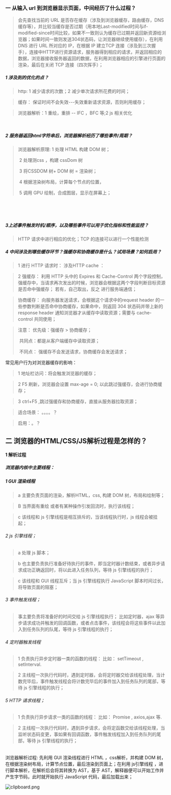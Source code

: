 ### 一 从输入 url 到浏览器显示页面，中间经历了什么过程？

>  会先查找当前的 URL 是否存在缓存（涉及到浏览器缓存，路由缓存，DNS 缓存等），并比较当缓存是否过期（用本地Last-modified时间与if-modified-since时间比较，如果不一致则认为缓存已过期并返回新资源给浏览器；如果时间一致则发送304状态码，让浏览器继续使用缓存），在利用 DNS 进行 URL 所对应的 IP，在根据 IP 建立TCP 连接（涉及到三次握手），连接中HTTP进行资源请求，服务器得到相应的请求，并返回相应的数据，浏览器接收服务器返回的数据，在利用浏览器相应的引擎进行页面的渲染，最后在关闭 TCP 连接（四次挥手）；

##### 1 涉及到的优化的点？

> http:  1 减少请求的次数；2 减少单次请求所花费的时间；

> 缓存： 保证时间不会失效---失效重新请求资源，否则利用缓存；

> 浏览器解析：1  重绘，重排 -- IFC ，BFC 等;2 js 相关优化

​						

##### 2 服务器返回html字符串后，浏览器解析经历了哪些事件/周期？

> 浏览器解析原理:  1 处理 HTML 构建 DOM 树；   
>
> ​								2 处理测css ，构建 cssDom 树
>
> ​								3 将CSSDOM 树+ DOM 树 = 渲染树；
>
> ​								4 根据渲染树布局，计算每个节点的位置，
>
> ​								5 调用 GPU 绘制，合成图层，显示在屏幕上；

​							

​						



##### 3上述事件触发时机/顺序，以及哪些事件可以用于优化指标和性能监控？

> HTTP 请求中进行相应的优化；TCP 的连接可以进行一个性能检测

##### 4 中间涉及到哪些缓存环节？强缓存和协商缓存是什么？试用场景？如何启用？

> 1  进行 HTTP 请求时： 涉及HTTP cache ：

> 2 强缓存： 利用 HTTP 头中的 Expires 和 Cache-Control 两个字段控制，强缓存中，当请求再次发出的时候，浏览器会根据这两个字段判断目标资源是否命中强缓存； 若有，自己取出，反之 进行服务端通信；

> 协商缓存： 向服务器发送请求，会根据这个请求中的request  header 的一些参数判断是否命中协商缓存，如果命中，则返回 304 状态码并带上新的 response header 通知浏览器才从缓存中读取资源；需要与 cache-control 共同使用；

> 注意： 优先级：强缓存 >  协商缓存；
>
> ​			共同点：都是从客户端缓存中读取资源；
>
> ​			不同点： 强缓存不会发送请求，协商缓存会发送请求；



常见用户行为对浏览器缓存的影响： 

> 1 地址栏访问：将会触发浏览器的缓存；

> 2 F5 刷新，浏览器会设置 max-age = 0; 以此跳过强缓存，会进行协商缓存；

> 3 ctrl+F5 ,跳过强缓存和协商缓存，直接从服务器拉取资源；

> 适合场景： 。。。。？

> 启用：。？

## 二 浏览器的HTML/CSS/JS解析过程是怎样的？

#### 1 解析过程

#####  浏览器内核中主要线程：

#####  1 GUI 渲染线程

> a   主要负责页面的渲染，解析HTML，css, 构建 DOM 树，布局和绘制等；

> B 当界面有重绘 或者有某种操作引发回流时，执行该线程；

> c 该线程和 js 引擎线程是相互排斥的，当该线程执行时，js 线程会被挂起；



###### 2 js 引擎线程； 

> a 处理 js 脚本；

> b 也主要负责执行准备好待执行的事件，即当定时器计数结束，或者异步请求成功正确返回时，将以此进入任务队列，等待 js 引擎线程的执行；

> c 该线程和 GUI 线程互斥；当 js 引擎线程执行 JavaScript 脚本时间过长，将导致页面的阻塞；

###### 3 事件触发线程；

> 事主要负责将准备好的时间交给 js 引擎线程执行； 比如定时器，ajax 等异步请求成功并触发的回调函数，或者点击事件，该线程会将这些事件以此加入到任务队列的队尾，等待 js 引擎线程的执行；

###### 4 定时器触发线程

> 1 负责执行异步定时器一类的函数的线程： 比如： setTimeout , setInterval.

> 2 主线程一次执行代码时，遇到定时器，会将定时器交给该线程处理，当计数完毕后，事件触发线程会将计数完毕后的事件加入到任务队列的尾部，等待 js 引擎线程的执行；

###### 5 HTTP 请求线程；

> 1 负责执行异步请求一类的函数的线程： 比如： Promise , axios,ajax 等.

> 2 主线程一次执行代码时，遇到异步请求，会将定函数交给该线程处理，当监听状态码变更，事如果有回调函数，事件触发线程加入到任务队列的尾部，等待 js 引擎线程的执行；

###### 



浏览器解析过程: 先利用 GUI 渲染线程进行 HTML ，css解析，并构建 DOM 树，在根据渲染树布局，计算节点位置，最后渲染到页面上；在利用 js引擎线程 ，进行脚本解析，在解析后会将其转换为 AST，基于 AST，解释器便可以开始工作并产生字节码，此时就开始执行 JavaScript 代码，最后加载出来；

![clipboard.png](https://segmentfault.com/img/bVRm39?w=624&h=289)

#### 